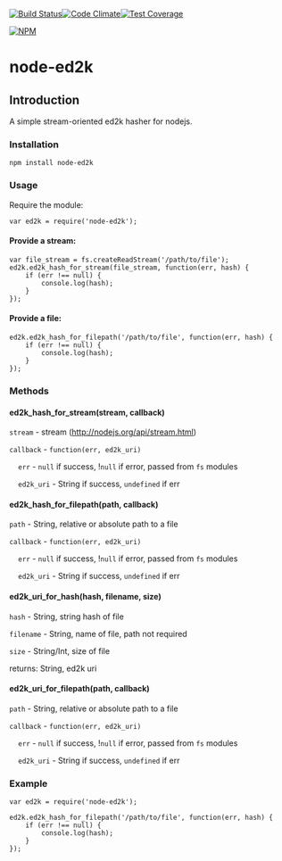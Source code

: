[![Build Status](https://travis-ci.org/chrised/node-ed2k.svg)](https://travis-ci.org/chrised/node-ed2k)[![Code Climate](https://codeclimate.com/github/chrised/node-ed2k/badges/gpa.svg)](https://codeclimate.com/github/chrised/node-ed2k)[![Test Coverage](https://codeclimate.com/github/chrised/node-ed2k/badges/coverage.svg)](https://codeclimate.com/github/chrised/node-ed2k/coverage)

[![NPM](https://nodei.co/npm/node-ed2k.png?downloads=true&downloadRank=true&stars=true)](https://www.npmjs.com/package/node-ed2k)

# node-ed2k

## Introduction
A simple stream-oriented ed2k hasher for nodejs.

### Installation
    npm install node-ed2k

### Usage
Require the module:

    var ed2k = require('node-ed2k');

#### Provide a stream:
    var file_stream = fs.createReadStream('/path/to/file');
    ed2k.ed2k_hash_for_stream(file_stream, function(err, hash) {
        if (err !== null) {
            console.log(hash);
        }
    });

#### Provide a file:
    ed2k.ed2k_hash_for_filepath('/path/to/file', function(err, hash) {
        if (err !== null) {
            console.log(hash);
        }
    });

### Methods
#### ed2k_hash_for_stream(stream, callback)
`stream` - stream (http://nodejs.org/api/stream.html)

`callback` - `function(err, ed2k_uri)`

&nbsp;&nbsp;&nbsp;&nbsp;`err` - `null` if success, !`null` if error, passed from `fs` modules

&nbsp;&nbsp;&nbsp;&nbsp;`ed2k_uri` - String if success, `undefined` if err

#### ed2k_hash_for_filepath(path, callback)
`path` - String, relative or absolute path to a file

`callback` - `function(err, ed2k_uri)`

&nbsp;&nbsp;&nbsp;&nbsp;`err` - `null` if success, !`null` if error, passed from `fs` modules

&nbsp;&nbsp;&nbsp;&nbsp;`ed2k_uri` - String if success, `undefined` if err

#### ed2k_uri_for_hash(hash, filename, size)
`hash` - String, string hash of file

`filename` - String, name of file, path not required

`size` - String/Int, size of file

returns: String, ed2k uri

#### ed2k_uri_for_filepath(path, callback)
`path` - String, relative or absolute path to a file

`callback` - `function(err, ed2k_uri)`

&nbsp;&nbsp;&nbsp;&nbsp;`err` - `null` if success, !`null` if error, passed from `fs` modules

&nbsp;&nbsp;&nbsp;&nbsp;`ed2k_uri` - String if success, `undefined` if err

### Example
    var ed2k = require('node-ed2k');

    ed2k.ed2k_hash_for_filepath('/path/to/file', function(err, hash) {
        if (err !== null) {
            console.log(hash);
        }
    });
